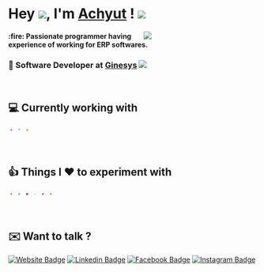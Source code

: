 # Hey <img src="https://media.giphy.com/media/hvRJCLFzcasrR4ia7z/giphy.gif" width="40px">, I'm <a href="https://achyutghosh.github.io/">Achyut</a> ! <img src="https://media.giphy.com/media/12oufCB0MyZ1Go/giphy.gif" width="50">
<img align='right' src="https://media.giphy.com/media/M9gbBd9nbDrOTu1Mqx/giphy.gif" width="230">
<h4>:fire: Passionate programmer having experience of working for ERP softwares.</h4>
<h3>💼 Software Developer at <a href="https://www.ginesys.in/">Ginesys</a> <img src="https://media.giphy.com/media/WUlplcMpOCEmTGBtBW/giphy.gif" width="30"></h3><br>

## :computer: Currently working with 
<p>
  <img src="https://github.com/achyutghosh/achyutghosh/blob/master/icons/cSharp.svg" alt="cSharp" style="vertical-align:top; margin:4px; width:4px; height:4px">
  <img src="https://github.com/achyutghosh/achyutghosh/blob/master/icons/dotnet.svg" alt="dotnet" style="vertical-align:top; margin:4px; width:4px; height:4px">
  <img src="https://github.com/achyutghosh/achyutghosh/blob/master/icons/javascript.svg" alt="javascript" style="vertical-align:top; margin:4px; width:4px; height:4px">
</p>
<br>

## :thumbsup: Things I :heart: to experiment with
<p>
  <img src="https://github.com/achyutghosh/achyutghosh/blob/master/icons/html5.svg" alt="html" style="vertical-align:top; margin:4px; width:4px; height:4px">
  <img src="https://github.com/achyutghosh/achyutghosh/blob/master/icons/css.svg" alt="css" style="vertical-align:top; margin:4px; width:4px; height:4px">
  <img src="https://github.com/achyutghosh/achyutghosh/blob/master/icons/bootstrap.svg" alt="bootstrap" style="vertical-align:top; margin:4px; width:4px; height:4px">
  <img src="https://github.com/achyutghosh/achyutghosh/blob/master/icons/reactjs.svg" alt="react" style="vertical-align:top; margin:4px; width:4px; height:4px">
  <img src="https://github.com/achyutghosh/achyutghosh/blob/master/icons/angular.svg" alt="angular" style="vertical-align:top; margin:4px; width:4px; height:4px">
  <img src="https://github.com/achyutghosh/achyutghosh/blob/master/icons/git.svg" alt="git" style="vertical-align:top; margin:4px; width:4px; height:4px">
</p>
<br>

## :envelope: Want to talk ?
<!-- <p align="left">
  <a href="https://achyutghosh.github.io/"> Website
  <a href="https://www.facebook.com/achyut06"> Facebook
  <a href="https://www.instagram.com/me_achyut/"> Instagram
  <a href="https://www.linkedin.com/in/achyutghosh24/"> Linkedin
</p> -->
[![Website Badge](https://img.shields.io/badge/Website-0A79DF?style=flat-square&logo=google-chrome&logoColor=white)](https://achyutghosh.github.io/)
[![Linkedin Badge](https://img.shields.io/badge/-LinkedIn-0e76a8?style=flat-square&logo=Linkedin&logoColor=white)](https://www.linkedin.com/in/achyutghosh24/)
[![Facebook Badge](https://img.shields.io/badge/-Facebook-3b5998?style=flat-square&logo=Facebook&logoColor=white)](https://www.facebook.com/achyut06)
[![Instagram Badge](https://img.shields.io/badge/-Instagram-e4405f?style=flat-square&logo=Instagram&logoColor=white)](https://instagram.com/me_achyut/)
